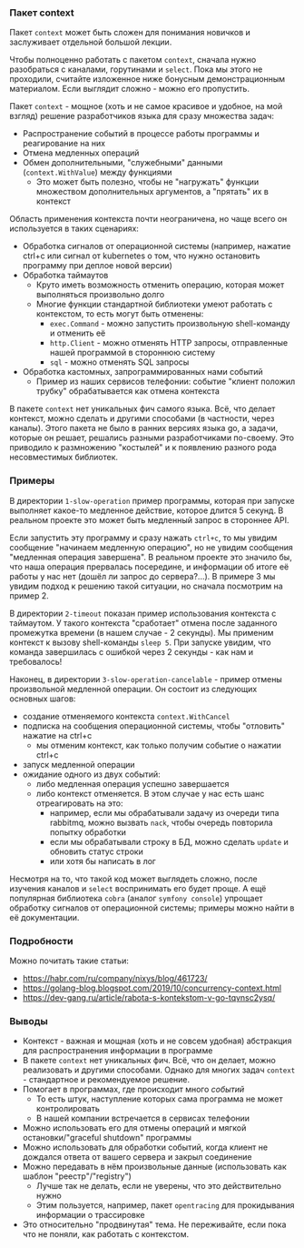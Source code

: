 ### Пакет context

Пакет `context` может быть сложен для понимания новичков и заслуживает отдельной большой лекции.

Чтобы полноценно работать с пакетом `context`, сначала нужно разобраться с каналами, горутинами и `select`.
Пока мы этого не проходили, считайте изложенное ниже бонусным демонстрационным материалом.
Если выглядит сложно - можно его пропустить.

Пакет `context` - мощное (хоть и не самое красивое и удобное, на мой взгляд) решение разработчиков языка для сразу множества задач:

* Распространение событий в процессе работы программы и реагирование на них
* Отмена медленных операций
* Обмен дополнительными, "служебными" данными (`context.WithValue`) между функциями
  * Это может быть полезно, чтобы не "нагружать" функции множеством дополнительных аргументов, а "прятать" их в контекст 

Область применения контекста почти неограничена, но чаще всего он используется в таких сценариях:
* Обработка сигналов от операционной системы (например, нажатие ctrl+c или сигнал от kubernetes о том, что нужно остановить программу при деплое новой версии)
* Обработка таймаутов
  * Круто иметь возможность отменить операцию, которая может выполняться произвольно долго
  * Многие функции стандартной библиотеки умеют работать с контекстом, то есть могут быть отменены:
    * `exec.Command` - можно запустить произвольную shell-команду и отменить её
    * `http.Client` - можно отменять HTTP запросы, отправленные нашей программой в стороннюю систему
    * `sql` - можно отменять SQL запросы
* Обработка кастомных, запрограммированных нами событий
  * Пример из наших сервисов телефонии: событие "клиент положил трубку" обрабатывается как отмена контекста

В пакете `context` нет уникальных фич самого языка. Всё, что делает контекст, можно сделать и другими способами (в частности, через каналы).
Этого пакета не было в ранних версиях языка go, а задачи, которые он решает, решались разными разработчиками по-своему.
Это приводило к размножению "костылей" и к появлению разного рода несовместимых библиотек.

### Примеры

В директории `1-slow-operation` пример программы, которая при запуске выполняет какое-то медленное действие, которое длится 5 секунд. В реальном проекте это может быть медленный запрос в стороннее API.

Если запустить эту программу и сразу нажать `ctrl+c`, то мы увидим сообщение "начинаем медленную операцию", но не увидим сообщения "медленная операция завершена". В реальном проекте это значило бы, что наша операция прервалась посередине, и информации об итоге её работы у нас нет (дошёл ли запрос до сервера?...).
В примере 3 мы увидим подход к решению такой ситуации, но сначала посмотрим на пример 2.

В директории `2-timeout` показан пример использования контекста с таймаутом.
У такого контекста "сработает" отмена после заданного промежутка времени (в нашем случае - 2 секунды).
Мы применим контекст к вызову shell-команды `sleep 5`. При запуске увидим, что команда завершилась с ошибкой через 2 секунды - как нам и требовалось!

Наконец, в директории `3-slow-operation-cancelable` - пример отмены произвольной медленной операции.
Он состоит из следующих основных шагов:
* создание отменяемого контекста `context.WithCancel`
* подписка на сообщения операционной системы, чтобы "отловить" нажатие на ctrl+c
  * мы отменим контекст, как только получим событие о нажатии ctrl+c
* запуск медленной операции
* ожидание одного из двух событий:
  * либо медленная операция успешно завершается
  * либо контекст отменяется. В этом случае у нас есть шанс отреагировать на это:
    * например, если мы обрабатывали задачу из очереди типа rabbitmq, можно вызвать `nack`, чтобы очередь повторила попытку обработки 
    * если мы обрабатывали строку в БД, можно сделать `update` и обновить статус строки
    * или хотя бы написать в лог

Несмотря на то, что такой код может выглядеть сложно, после изучения каналов и `select` воспринимать его будет проще. А ещё популярная библиотека `cobra` (аналог `symfony console`) упрощает обработку сигналов от операционной системы; примеры можно найти в её документации.

### Подробности

Можно почитать такие статьи:

* https://habr.com/ru/company/nixys/blog/461723/
* https://golang-blog.blogspot.com/2019/10/concurrency-context.html
* https://dev-gang.ru/article/rabota-s-kontekstom-v-go-tqvnsc2ysq/

### Выводы

* Контекст - важная и мощная (хоть и не совсем удобная) абстракция для распространения информации в программе
* В пакете `context` нет уникальных фич. Всё, что он делает, можно реализовать и другими способами. Однако для многих задач `context` - стандартное и рекомендуемое решение.
* Помогает в программах, где происходит много *событий*
  * То есть штук, наступление которых сама программа не может контролировать 
  * В нашей компании встречается в сервисах телефонии 
* Можно использовать его для отмены операций и мягкой остановки/"graceful shutdown" программы
* Можно использовать для обработки событий, когда клиент не дождался ответа от вашего сервера и закрыл соединение
* Можно передавать в нём произвольные данные (использовать как шаблон "реестр"/"registry")
  * Лучше так не делать, если не уверены, что это действительно нужно
  * Этим пользуется, например, пакет `opentracing` для прокидывания информации о трассировке
* Это относительно "продвинутая" тема. Не переживайте, если пока что не поняли, как работать с контекстом.
